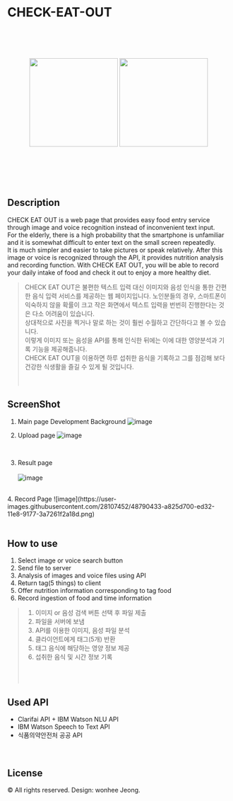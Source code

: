 # CHECK-EAT-OUT 


<p align="center">	<p align="center">
<br><br>	<br><br>
<img width =200 src = "https://user-images.githubusercontent.com/28107452/48788146-8bd36b80-ed2d-11e8-8894-1aebb567d113.png">	<img width =200 src = "https://user-images.githubusercontent.com/28107452/49039284-b37d7480-f202-11e8-81b6-f041ebd3351a.png">
</p>	</p>
<br><br>	<br><br>

 Description
---------------	
CHECK EAT OUT is a web page that provides easy food entry service through image and voice recognition instead of inconvenient text input.	
For the elderly, there is a high probability that the smartphone is unfamiliar and it is somewhat difficult to enter text on the small screen repeatedly.	
It is much simpler and easier to take pictures or speak relatively.	
After this image or voice is recognized through the API, it provides nutrition analysis and recording function.	
With CHECK EAT OUT, you will be able to record your daily intake of food and check it out to enjoy a more healthy diet.	
 >CHECK EAT OUT은 불편한 텍스트 입력 대신 이미지와 음성 인식을 통한 간편한 음식 입력 서비스를 제공하는 웹 페이지입니다.	
노인분들의 경우, 스마트폰이 익숙하지 않을 확률이 크고 작은 화면에서 텍스트 입력을 번번히 진행한다는 것은 다소 어려움이 있습니다.	
상대적으로 사진을 찍거나 말로 하는 것이 훨씬 수월하고 간단하다고 볼 수 있습니다.	
이렇게 이미지 또는 음성을 API를 통해 인식한 뒤에는 이에 대한 영양분석과 기록 기능을 제공해줍니다. 	
CHECK EAT OUT을 이용하면 하루 섭취한 음식을 기록하고 그를 점검해 보다 건강한 식생활을 즐길 수 있게 될 것입니다.	
 <br><br>	
 
 ScreenShot	
--------------	

 1. Main page	Development Background
![image](https://user-images.githubusercontent.com/28107452/48787966-2ed7b580-ed2d-11e8-9af6-ca5aed4829f0.png)	<br>

 2. Upload page	
![image](https://user-images.githubusercontent.com/28107452/48790289-5ed58780-ed32-11e8-9740-efeb5783ccb2.png)
 <br>	

 3. Result page	<br><br>
![image](https://user-images.githubusercontent.com/28107452/48790379-8af10880-ed32-11e8-87e7-7e0581137d22.png)
 <br>	
 4. Record Page	
![image](https://user-images.githubusercontent.com/28107452/48790433-a825d700-ed32-11e8-9177-3a7261f2a18d.png)	
<br><br>	


 How to use	
-------------	
1. Select image or voice search button	
2. Send file to server	
3. Analysis of images and voice files using API	
4. Return tag(5 things) to client	
5. Offer nutrition information corresponding to tag food	
6. Record ingestion of food and time information	
 >1. 이미지 or 음성 검색 버튼 선택 후 파일 제출<br>	
>2. 파일을 서버에 보냄<br>	
>3. API를 이용한 이미지, 음성 파일 분석<br>	
>4. 클라이언트에게 태그(5개) 반환<br>	
>5. 태그 음식에 해당하는 영양 정보 제공<br>	
>6. 섭취한 음식 및 시간 정보 기록<br>	
 <br><br>	
 
 Used API
----------------
+ Clarifai API	+ IBM Watson NLU API
+ IBM Watson Speech to Text API	
+ 식품의약안전처 공공 API	
 <br><br>
 
 
 License	
--------------
© All rights reserved. Design: wonhee Jeong.
